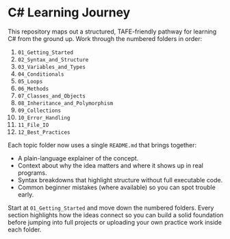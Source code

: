 # C# Learning Journey

This repository maps out a structured, TAFE-friendly pathway for learning C# from the ground up. Work through the numbered folders in order:

1. `01_Getting_Started`
2. `02_Syntax_and_Structure`
3. `03_Variables_and_Types`
4. `04_Conditionals`
5. `05_Loops`
6. `06_Methods`
7. `07_Classes_and_Objects`
8. `08_Inheritance_and_Polymorphism`
9. `09_Collections`
10. `10_Error_Handling`
11. `11_File_IO`
12. `12_Best_Practices`

Each topic folder now uses a single `README.md` that brings together:

- A plain-language explainer of the concept.
- Context about why the idea matters and where it shows up in real programs.
- Syntax breakdowns that highlight structure without full executable code.
- Common beginner mistakes (where available) so you can spot trouble early.

Start at `01_Getting_Started` and move down the numbered folders. Every section highlights how the ideas connect so you can build a solid foundation before jumping into full projects or uploading your own practice work inside each folder.
